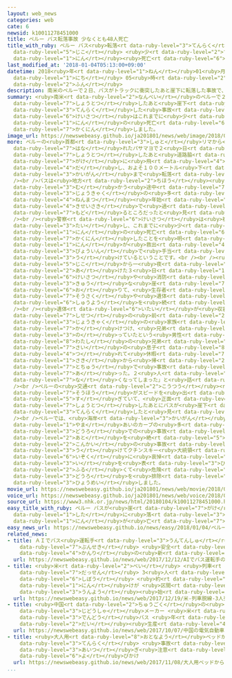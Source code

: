 ```yaml
---
layout: web_news
categories: web
cate: 6
newsid: k10011278451000
title: ペルー バス転落事故 少なくとも48人死亡
title_with_ruby: ペルー バス<ruby>転落<rt data-ruby-level="3">てんらく</rt></ruby><ruby>事故<rt
  data-ruby-level="5">じこ</rt></ruby> <ruby>少<rt data-ruby-level="2">すく</rt></ruby>なくとも48<ruby>人<rt
  data-ruby-level="1">にん</rt></ruby><ruby>死亡<rt data-ruby-level="6">しぼう</rt></ruby>
last_modified_at: '2018-01-04T05:13:00+09:00'
datetime: 2018<ruby>年<rt data-ruby-level="1">ねん</rt></ruby>01<ruby>月<rt data-ruby-level="1">がつ</rt></ruby>04<ruby>日<rt
  data-ruby-level="1">にち</rt></ruby> 05<ruby>時<rt data-ruby-level="2">じ</rt></ruby>13<ruby>分<rt
  data-ruby-level="2">ふん</rt></ruby>
description: 南米のペルーで２日、バスがトラックに衝突したあと崖下に転落した事故で、警察はこれまでに少なくとも４８人の死亡を確認しました。
summary: <ruby>南米<rt data-ruby-level="2">なんべい</rt></ruby>のペルーで２<ruby>日<rt data-ruby-level="1">にち</rt></ruby>、バスがトラックに<ruby>衝突<rt
  data-ruby-level="7">しょうとつ</rt></ruby>したあと<ruby>崖下<rt data-ruby-level="7">がいか</rt></ruby>に<ruby>転落<rt
  data-ruby-level="3">てんらく</rt></ruby>した<ruby>事故<rt data-ruby-level="5">じこ</rt></ruby>で、<ruby>警察<rt
  data-ruby-level="6">けいさつ</rt></ruby>はこれまでに<ruby>少<rt data-ruby-level="2">すく</rt></ruby>なくとも４８<ruby>人<rt
  data-ruby-level="1">にん</rt></ruby>の<ruby>死亡<rt data-ruby-level="6">しぼう</rt></ruby>を<ruby>確認<rt
  data-ruby-level="7">かくにん</rt></ruby>しました。
image_url: https://newswebeasy.github.io/ja201801/news/web/image/2018/01/04/K10011278451_1801040652_1801040652_01_03.jpg
more: ペルーの<ruby>首都<rt data-ruby-level="3">しゅと</rt></ruby>リマから<ruby>北<rt data-ruby-level="2">きた</rt></ruby>におよそ４５キロ<ruby>離<rt
  data-ruby-level="7">はな</rt></ruby>れたパサマヨで２<ruby>日<rt data-ruby-level="1">にち</rt></ruby>、バスがトラックに<ruby>衝突<rt
  data-ruby-level="7">しょうとつ</rt></ruby>したあと<ruby>道路脇<rt data-ruby-level="7">どうろわき</rt></ruby>の<ruby>崖<rt
  data-ruby-level="7">がけ</rt></ruby>に<ruby>飛<rt data-ruby-level="4">と</rt></ruby>び<ruby>出<rt
  data-ruby-level="4">だ</rt></ruby>し、およそ１００メートル<ruby>下<rt data-ruby-level="1">した</rt></ruby>の<ruby>海岸<rt
  data-ruby-level="3">かいがん</rt></ruby>まで<ruby>転落<rt data-ruby-level="3">てんらく</rt></ruby>しました。<br
  /><br />バスは<ruby>地方<rt data-ruby-level="2">ちほう</rt></ruby><ruby>都市<rt data-ruby-level="3">とし</rt></ruby>からリマに<ruby>向<rt
  data-ruby-level="3">む</rt></ruby>かう<ruby>途中<rt data-ruby-level="7">とちゅう</rt></ruby>で、<ruby>乗客<rt
  data-ruby-level="3">じょうきゃく</rt></ruby>の<ruby>多<rt data-ruby-level="2">おお</rt></ruby>くが<ruby>年末<rt
  data-ruby-level="4">ねんまつ</rt></ruby><ruby>年始<rt data-ruby-level="3">ねんし</rt></ruby>を<ruby>帰省先<rt
  data-ruby-level="4">きせいさき</rt></ruby>で<ruby>過<rt data-ruby-level="5">す</rt></ruby>ごし、リマに<ruby>戻<rt
  data-ruby-level="7">もど</rt></ruby>るところだったと<ruby>見<rt data-ruby-level="1">み</rt></ruby>られています。<br
  /><br /><ruby>警察<rt data-ruby-level="6">けいさつ</rt></ruby>は<ruby>複数<rt data-ruby-level="5">ふくすう</rt></ruby>のメディアに<ruby>対<rt
  data-ruby-level="3">たい</rt></ruby>し、これまでに<ruby>少<rt data-ruby-level="2">すく</rt></ruby>なくとも４８<ruby>人<rt
  data-ruby-level="1">にん</rt></ruby>の<ruby>死亡<rt data-ruby-level="6">しぼう</rt></ruby>を<ruby>確認<rt
  data-ruby-level="7">かくにん</rt></ruby>したことを<ruby>明<rt data-ruby-level="2">あき</rt></ruby>らかにしました。また、６<ruby>人<rt
  data-ruby-level="1">にん</rt></ruby>が<ruby>救出<rt data-ruby-level="4">きゅうしゅつ</rt></ruby>され、<ruby>病院<rt
  data-ruby-level="3">びょういん</rt></ruby>で<ruby>手当<rt data-ruby-level="2">てあ</rt></ruby>てを<ruby>受<rt
  data-ruby-level="3">う</rt></ruby>けているということです。<br /><br /><ruby>現場<rt data-ruby-level="5">げんば</rt></ruby>では、<ruby>事故<rt
  data-ruby-level="5">じこ</rt></ruby>から一<ruby>夜<rt data-ruby-level="2">や</rt></ruby><ruby>明<rt
  data-ruby-level="2">あ</rt></ruby>けた３<ruby>日<rt data-ruby-level="1">にち</rt></ruby>も、<ruby>警察<rt
  data-ruby-level="6">けいさつ</rt></ruby>や<ruby>消防<rt data-ruby-level="5">しょうぼう</rt></ruby>が<ruby>急<rt
  data-ruby-level="3">きゅう</rt></ruby>な<ruby>崖<rt data-ruby-level="7">がけ</rt></ruby>を<ruby>降<rt
  data-ruby-level="6">お</rt></ruby>りて、<ruby>生存者<rt data-ruby-level="6">せいぞんしゃ</rt></ruby>の<ruby>捜索<rt
  data-ruby-level="7">そうさく</rt></ruby>や<ruby>遺体<rt data-ruby-level="6">いたい</rt></ruby>の<ruby>収容<rt
  data-ruby-level="6">しゅうよう</rt></ruby>を<ruby>続<rt data-ruby-level="4">つづ</rt></ruby>けていました。<br
  /><br /><ruby>遺体<rt data-ruby-level="6">いたい</rt></ruby>が<ruby>収容<rt data-ruby-level="6">しゅうよう</rt></ruby>された<ruby>施設<rt
  data-ruby-level="7">しせつ</rt></ruby>の<ruby>前<rt data-ruby-level="2">まえ</rt></ruby>には<ruby>乗客<rt
  data-ruby-level="3">じょうきゃく</rt></ruby>の<ruby>家族<rt data-ruby-level="3">かぞく</rt></ruby>が<ruby>駆<rt
  data-ruby-level="7">か</rt></ruby>けつけ、<ruby>兄弟<rt data-ruby-level="2">きょうだい</rt></ruby>がバスに<ruby>乗<rt
  data-ruby-level="3">の</rt></ruby>っていたという<ruby>男性<rt data-ruby-level="5">だんせい</rt></ruby>は「<ruby>私<rt
  data-ruby-level="8">わたし</rt></ruby>の<ruby>兄弟<rt data-ruby-level="2">きょうだい</rt></ruby>が４<ruby>歳<rt
  data-ruby-level="7">さい</rt></ruby>の<ruby>息子<rt data-ruby-level="8">むすこ</rt></ruby>を<ruby>連<rt
  data-ruby-level="4">つ</rt></ruby>れて<ruby>休暇<rt data-ruby-level="7">きゅうか</rt></ruby><ruby>先<rt
  data-ruby-level="1">さき</rt></ruby>から<ruby>帰<rt data-ruby-level="2">かえ</rt></ruby>る<ruby>途中<rt
  data-ruby-level="7">とちゅう</rt></ruby>で<ruby>事故<rt data-ruby-level="5">じこ</rt></ruby>に<ruby>遭<rt
  data-ruby-level="7">あ</rt></ruby>った。２<ruby>人<rt data-ruby-level="1">にん</rt></ruby>とも<ruby>亡<rt
  data-ruby-level="7">な</rt></ruby>くなってしまった」と<ruby>話<rt data-ruby-level="2">はな</rt></ruby>していました。<br
  /><br />ペルーの<ruby>交通<rt data-ruby-level="2">こうつう</rt></ruby><ruby>当局<rt data-ruby-level="3">とうきょく</rt></ruby>は、バスとトラックの<ruby>双方<rt
  data-ruby-level="7">そうほう</rt></ruby>がスピードを<ruby>出<rt data-ruby-level="5">だ</rt></ruby>し<ruby>過<rt
  data-ruby-level="5">す</rt></ruby>ぎていて、<ruby>正面<rt data-ruby-level="3">しょうめん</rt></ruby><ruby>衝突<rt
  data-ruby-level="7">しょうとつ</rt></ruby>したあとにバスが<ruby>崖下<rt data-ruby-level="7">がいか</rt></ruby>に<ruby>転落<rt
  data-ruby-level="3">てんらく</rt></ruby>したと<ruby>見<rt data-ruby-level="1">み</rt></ruby>ています。<br
  /><br />ペルーでは、<ruby>海岸<rt data-ruby-level="3">かいがん</rt></ruby><ruby>沿<rt data-ruby-level="6">ぞ</rt></ruby>いや<ruby>山<rt
  data-ruby-level="1">やま</rt></ruby>あいのカーブの<ruby>多<rt data-ruby-level="2">おお</rt></ruby>い<ruby>道路<rt
  data-ruby-level="3">どうろ</rt></ruby>での<ruby>事故<rt data-ruby-level="5">じこ</rt></ruby>が<ruby>後<rt
  data-ruby-level="2">あと</rt></ruby>を<ruby>絶<rt data-ruby-level="5">た</rt></ruby>たず、<ruby>今回<rt
  data-ruby-level="2">こんかい</rt></ruby>の<ruby>事故<rt data-ruby-level="5">じこ</rt></ruby>を<ruby>受<rt
  data-ruby-level="3">う</rt></ruby>けてクチンスキー<ruby>大統領<rt data-ruby-level="5">だいとうりょう</rt></ruby>は、ツイッターで<ruby>遺族<rt
  data-ruby-level="6">いぞく</rt></ruby>に<ruby>哀悼<rt data-ruby-level="7">あいとう</rt></ruby>の<ruby>意<rt
  data-ruby-level="3">い</rt></ruby>を<ruby>表<rt data-ruby-level="3">ひょう</rt></ruby>すとともに、「<ruby>古<rt
  data-ruby-level="2">ふる</rt></ruby>くて<ruby>危険<rt data-ruby-level="6">きけん</rt></ruby>な<ruby>道路<rt
  data-ruby-level="3">どうろ</rt></ruby>を<ruby>排除<rt data-ruby-level="7">はいじょ</rt></ruby>する」と<ruby>表明<rt
  data-ruby-level="3">ひょうめい</rt></ruby>しました。
movie_url: https://newswebeasy.github.io/ja201801/news/web/movie/2018/01/04/k10011278451_201801040652_201801040652.mp4
voice_url: https://newswebeasy.github.io/ja201801/news/web/voice/2018/01/04/k10011278451_201801040652_201801040652.mp3
source_url: https://www3.nhk.or.jp/news/html/20180104/k10011278451000.html
easy_title_with_ruby: ペルー バスが<ruby>崖<rt data-ruby-level="7">がけ</rt></ruby>の<ruby>下<rt
  data-ruby-level="1">した</rt></ruby>に<ruby>落<rt data-ruby-level="3">お</rt></ruby>ちて４８<ruby>人<rt
  data-ruby-level="1">にん</rt></ruby>が<ruby>亡<rt data-ruby-level="7">な</rt></ruby>くなる
easy_news_url: https://newswebeasy.github.io/news/easy/2018/01/04/ペルー-バスが崖の下に落ちて48人が亡くなる
related_news:
- title: ＡＩでバス<ruby>運転手<rt data-ruby-level="3">うんてんしゅ</rt></ruby>の<ruby>表情<rt data-ruby-level="5">ひょうじょう</rt></ruby>など<ruby>分析<rt
    data-ruby-level="7">ぶんせき</rt></ruby> <ruby>安全<rt data-ruby-level="3">あんぜん</rt></ruby><ruby>管理<rt
    data-ruby-level="4">かんり</rt></ruby>の<ruby>新<rt data-ruby-level="2">しん</rt></ruby>システム
  url: https://newswebeasy.github.io/news/web/2017/12/12/AIでバス運転手の表情など分析-安全管理の新システム
- title: <ruby>米<rt data-ruby-level="2">べい</rt></ruby> <ruby>列車<rt data-ruby-level="3">れっしゃ</rt></ruby><ruby>脱線<rt
    data-ruby-level="7">だっせん</rt></ruby> 3<ruby>人<rt data-ruby-level="1">にん</rt></ruby><ruby>死亡<rt
    data-ruby-level="6">しぼう</rt></ruby> <ruby>約<rt data-ruby-level="4">やく</rt></ruby>100<ruby>人<rt
    data-ruby-level="1">にん</rt></ruby>けが <ruby>区間<rt data-ruby-level="3">くかん</rt></ruby>は<ruby>運用<rt
    data-ruby-level="3">うんよう</rt></ruby><ruby>始<rt data-ruby-level="3">はじ</rt></ruby>まったばかり
  url: https://newswebeasy.github.io/news/web/2017/12/19/米-列車脱線-3人死亡-約100人けが-区間は運用始まったばかり
- title: <ruby>中国<rt data-ruby-level="2">ちゅうごく</rt></ruby>の<ruby>電気<rt data-ruby-level="2">でんき</rt></ruby><ruby>自動車<rt
    data-ruby-level="3">じどうしゃ</rt></ruby>メーカー <ruby>米<rt data-ruby-level="2">べい</rt></ruby>で<ruby>電動<rt
    data-ruby-level="3">でんどう</rt></ruby>バス <ruby>年<rt data-ruby-level="1">ねん</rt></ruby>１５００<ruby>台<rt
    data-ruby-level="2">だい</rt></ruby><ruby>生産<rt data-ruby-level="4">せいさん</rt></ruby>へ
  url: https://newswebeasy.github.io/news/web/2017/10/07/中国の電気自動車メーカー-米で電動バス-年1500台生産へ
- title: <ruby>大人用<rt data-ruby-level="8">おとなよう</rt></ruby>ベッドから<ruby>赤<rt data-ruby-level="1">あか</rt></ruby>ちゃん<ruby>転落<rt
    data-ruby-level="3">てんらく</rt></ruby> <ruby>事故<rt data-ruby-level="5">じこ</rt></ruby><ruby>相次<rt
    data-ruby-level="3">あいつ</rt></ruby>ぎ<ruby>注意<rt data-ruby-level="3">ちゅうい</rt></ruby><ruby>呼<rt
    data-ruby-level="6">よ</rt></ruby>びかけ
  url: https://newswebeasy.github.io/news/web/2017/11/08/大人用ベッドから赤ちゃん転落-事故相次ぎ注意呼びかけ
...
```

